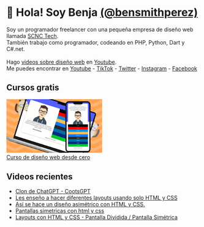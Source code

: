 # 👋 Hola! Soy Benja [(@bensmithperez)](https://bensmithperez.com "Sitio web de @bensmithperez") 
Soy un programador freelancer con una pequeña empresa de diseño web llamada [SCNC Tech](https://scnctech.com "SCNC Tech").<br>
También trabajo como programador, codeando en PHP, Python, Dart y C#.net.<br><br>
Hago [videos sobre diseño web](https://youtube.com/@bensmithperez "videos sobre diseño web") en [Youtube](https://youtube.com/@bensmithperez "Youtube").<br>
Me puedes encontrar en [Youtube](https://www.youtube.com/@bensmithperez) - [TikTok](https://www.tiktok.com/@bensmithperez) - [Twitter](https://twitter.com/bensmithpereztwitter) - [Instagram](https://www.instagram.com/bensmithperez_) - [Facebook](https://www.facebook.com/bensmithperez1)

## Cursos gratis
[<img width="250px" src="https://github.com/bensmithperez/bensmithperez/blob/main/playlist-curso-diseno-web.png" alt="curso de diseño web desde cero - @bensmithperez en youtube">
<br>
Curso de diseño web desde cero](https://www.youtube.com/playlist?list=PLXb5K7gz-aPjYV1vBbraFMEm53rLpZLgb)

## Videos recientes
<!-- VIDEOS-RECIENTES-YOUTUBE:START -->
- [Clon de ChatGPT - CootsGPT](https://www.youtube.com/watch?v=meZmiTYPYBk)
- [Les enseño a hacer diferentes layouts usando solo HTML y CSS](https://www.youtube.com/watch?v=43UEvk7w01c)
- [Así se hace un diseño asimétrico con HTML y CSS.](https://www.youtube.com/watch?v=h8vCZwt1rMI)
- [Pantallas simetricas con html y css](https://www.youtube.com/watch?v=PLs9KUhvMcw)
- [Layouts con HTML y CSS - Pantalla Dividida / Pantalla Simétrica](https://www.youtube.com/watch?v=d4R7KOuV7_U)
<!-- VIDEOS-RECIENTES-YOUTUBE:END --> 
